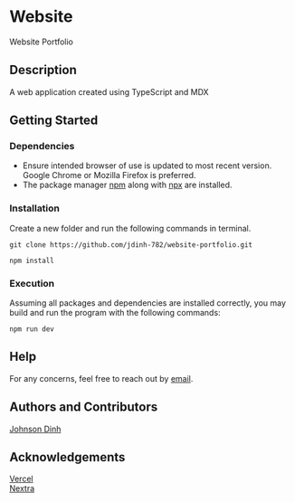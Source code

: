 # Website
Website Portfolio


## Description
A web application created using TypeScript and MDX


## Getting Started
### Dependencies
* Ensure intended browser of use is updated to most recent version. Google Chrome or Mozilla Firefox is preferred.
* The package manager [npm](https://www.npmjs.com/) along with [npx](https://nodejs.dev/learn/the-npx-nodejs-package-runner) are installed.


### Installation
Create a new folder and run the following commands in terminal. <br>
``` 
git clone https://github.com/jdinh-782/website-portfolio.git

npm install
```


### Execution
Assuming all packages and dependencies are installed correctly, you may build and run the program with the following commands: 
```
npm run dev
```


## Help
For any concerns, feel free to reach out by [email](mailto:dinhjd@uci.edu?subject=[GitHub]%20Source%20Han%20Sans).


## Authors and Contributors
[Johnson Dinh](https://www.linkedin.com/in/johnson-dinh/)


## Acknowledgements
[Vercel](https://vercel.com/) <br>
[Nextra](https://nextra.site/)